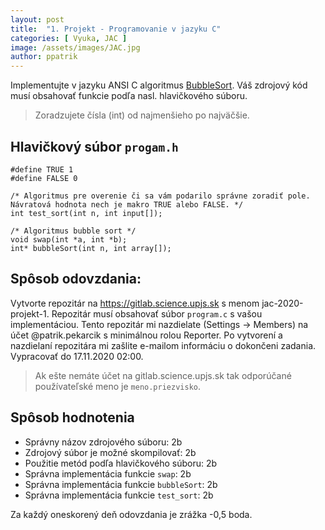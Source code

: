 ```yaml
---
layout: post
title:  "1. Projekt - Programovanie v jazyku C"
categories: [ Vyuka, JAC ]
image: /assets/images/JAC.jpg
author: ppatrik
---
```


Implementujte v jazyku ANSI C algoritmus [BubbleSort](https://en.wikipedia.org/wiki/Bubble_sort). Váš zdrojový kód musí obsahovať funkcie podľa nasl. hlavičkového súboru.

> Zoradzujete čísla (int) od najmenšieho po najväčšie.

## Hlavičkový súbor `progam.h`

```
#define TRUE 1
#define FALSE 0

/* Algoritmus pre overenie či sa vám podarilo správne zoradiť pole. Návratová hodnota nech je makro TRUE alebo FALSE. */
int test_sort(int n, int input[]);

/* Algoritmus bubble sort */
void swap(int *a, int *b);
int* bubbleSort(int n, int array[]);
```

## Spôsob odovzdania:

Vytvorte repozitár na https://gitlab.science.upjs.sk s menom jac-2020-projekt-1. Repozitár musí obsahovať súbor `program.c` s vašou implementáciou. Tento repozitár mi nazdielate (Settings -> Members) na účet @patrik.pekarcik s minimálnou rolou Reporter. Po vytvorení a nazdielaní repozitára mi zašlite e-mailom informáciu o dokončeni zadania. \
Vypracovať do 17.11.2020 02:00.
> Ak ešte nemáte účet na gitlab.science.upjs.sk tak odporúčané používateľské meno je `meno.priezvisko`.

## Spôsob hodnotenia

- Správny názov zdrojového súboru: 2b
- Zdrojový súbor je možné skompilovať: 2b
- Použitie metód podľa hlavičkového súboru: 2b
- Správna implementácia funkcie `swap`: 2b
- Správna implementácia funkcie `bubbleSort`: 2b
- Správna implementácia funkcie `test_sort`: 2b

Za každý oneskorený deň odovzdania je zrážka -0,5 boda.
